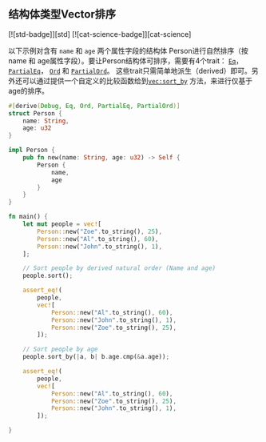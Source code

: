 ## 结构体类型Vector排序

[![std-badge]][std] [![cat-science-badge]][cat-science]

以下示例对含有 `name` 和 `age` 两个属性字段的结构体 Person进行自然排序（按name 和 age属性字段）。要让Person结构体可排序，需要有4个trait： [`Eq`]，[`PartialEq`]， [`Ord`] 和 [`PartialOrd`]。 这些trait只需简单地派生（derived）即可。另外还可以通过提供一个自定义的比较函数给到[`vec:sort_by`] 方法，来进行仅基于age的排序。

```rust
#[derive(Debug, Eq, Ord, PartialEq, PartialOrd)]
struct Person {
    name: String,
    age: u32
}

impl Person {
    pub fn new(name: String, age: u32) -> Self {
        Person {
            name,
            age
        }
    }
}

fn main() {
    let mut people = vec![
        Person::new("Zoe".to_string(), 25),
        Person::new("Al".to_string(), 60),
        Person::new("John".to_string(), 1),
    ];

    // Sort people by derived natural order (Name and age)
    people.sort();

    assert_eq!(
        people,
        vec![
            Person::new("Al".to_string(), 60),
            Person::new("John".to_string(), 1),
            Person::new("Zoe".to_string(), 25),
        ]);

    // Sort people by age
    people.sort_by(|a, b| b.age.cmp(&a.age));

    assert_eq!(
        people,
        vec![
            Person::new("Al".to_string(), 60),
            Person::new("Zoe".to_string(), 25),
            Person::new("John".to_string(), 1),
        ]);

}

```

[`Eq`]: https://doc.rust-lang.org/std/cmp/trait.Eq.html
[`PartialEq`]: https://doc.rust-lang.org/std/cmp/trait.PartialEq.html
[`Ord`]: https://doc.rust-lang.org/std/cmp/trait.Ord.html
[`PartialOrd`]: https://doc.rust-lang.org/std/cmp/trait.PartialOrd.html
[`vec:sort_by`]: https://doc.rust-lang.org/std/vec/struct.Vec.html#method.sort_by
